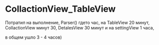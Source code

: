 # CollactionView_TableView
Потратил на выполнение,
Parser() гдето час, 
на TableView 20 минут, 
CollactionView минут 30,
DetalesView 30 минут и на settingView 1 часа,

в общем ушло 3 - 4 часов)


